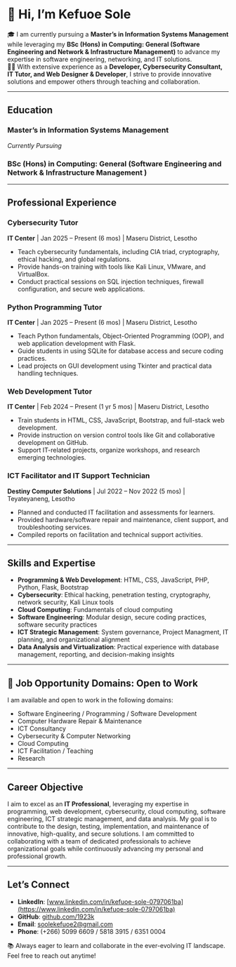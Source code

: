 # 👋 Hi, I’m Kefuoe Sole

🎓 I am currently pursuing a **Master’s in Information Systems Management** while leveraging my **BSc (Hons) in Computing: General (Software Engineering and Network & Infrastructure Management)** to advance my expertise in software engineering, networking, and IT solutions.  
👨‍💻 With extensive experience as a **Developer, Cybersecurity Consultant, IT Tutor, and Web Designer & Developer**, I strive to provide innovative solutions and empower others through teaching and collaboration.

---

## **Education**

### **Master’s in Information Systems Management**  
*Currently Pursuing*  

### **BSc (Hons) in Computing: General (Software Engineering and Network & Infrastructure Management )** 

---

## **Professional Experience**

### **Cybersecurity Tutor**  
**IT Center** | Jan 2025 – Present (6 mos) | Maseru District, Lesotho  
- Teach cybersecurity fundamentals, including CIA triad, cryptography, ethical hacking, and global regulations.  
- Provide hands-on training with tools like Kali Linux, VMware, and VirtualBox.  
- Conduct practical sessions on SQL injection techniques, firewall configuration, and secure web applications.  

### **Python Programming Tutor**  
**IT Center** | Jan 2025 – Present (6 mos) | Maseru District, Lesotho  
- Teach Python fundamentals, Object-Oriented Programming (OOP), and web application development with Flask.  
- Guide students in using SQLite for database access and secure coding practices.  
- Lead projects on GUI development using Tkinter and practical data handling techniques.  

### **Web Development Tutor**  
**IT Center** | Feb 2024 – Present (1 yr 5 mos) | Maseru District, Lesotho  
- Train students in HTML, CSS, JavaScript, Bootstrap, and full-stack web development.  
- Provide instruction on version control tools like Git and collaborative development on GitHub.  
- Support IT-related projects, organize workshops, and research emerging technologies.  

### **ICT Facilitator and IT Support Technician**  
**Destiny Computer Solutions** | Jul 2022 – Nov 2022 (5 mos) | Teyateyaneng, Lesotho  
- Planned and conducted IT facilitation and assessments for learners.  
- Provided hardware/software repair and maintenance, client support, and troubleshooting services.  
- Compiled reports on facilitation and technical support activities.  

---

## **Skills and Expertise**

- **Programming & Web Development**: HTML, CSS, JavaScript, PHP, Python, Flask, Bootstrap  
- **Cybersecurity**: Ethical hacking, penetration testing, cryptography, network security, Kali Linux tools  
- **Cloud Computing**: Fundamentals of cloud computing
- **Software Engineering**: Modular design, secure coding practices, software security practices  
- **ICT Strategic Management**: System governance, Project Managment, IT planning, and organizational alignment  
- **Data Analysis and Virtualization**: Practical experience with database management, reporting, and decision-making insights  

---

## 🌟 Job Opportunity Domains: Open to Work  
I am available and open to work in the following domains:  
- Software Engineering / Programming / Software Development  
- Computer Hardware Repair & Maintenance  
- ICT Consultancy  
- Cybersecurity & Computer Networking  
- Cloud Computing  
- ICT Facilitation / Teaching  
- Research  

---

## **Career Objective**

I aim to excel as an **IT Professional**, leveraging my expertise in programming, web development, cybersecurity, cloud computing, software engineering, ICT strategic management, and data analysis. My goal is to contribute to the design, testing, implementation, and maintenance of innovative, high-quality, and secure solutions. I am committed to collaborating with a team of dedicated professionals to achieve organizational goals while continuously advancing my personal and professional growth.

---

## **Let’s Connect**

- **LinkedIn**: [www.linkedin.com/in/kefuoe-sole-0797061ba](https://www.linkedin.com/in/kefuoe-sole-0797061ba)  
- **GitHub**: [github.com/1923k](https://github.com/1923k)  
- **Email**: soolekefuoe2@gmail.com  
- **Phone**: (+266) 5099 6609 / 5818 3915 / 6351 0004  

📚 Always eager to learn and collaborate in the ever-evolving IT landscape. Feel free to reach out anytime!  
